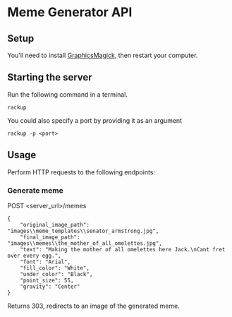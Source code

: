 # Meme Generator API

## Setup

You'll need to install [GraphicsMagick](http://www.graphicsmagick.org/), then restart your computer. 

## Starting the server

Run the following command in a terminal.
```
rackup
```

You could also specify a port by providing it as an argument
```
rackup -p <port>
```

## Usage

Perform HTTP requests to the following endpoints:

### Generate meme
POST <server_url>/memes
```
{
    "original_image_path": "images\\meme_templates\\senator_armstrong.jpg",
    "final_image_path": "images\\memes\\the_mother_of_all_omelettes.jpg",
    "text": "Making the mother of all omelettes here Jack.\nCant fret over every egg.",
    "font": "Arial",
    "fill_color": "White",
    "under_color": "Black",
    "point_size": 55,
    "gravity": "Center"
}
```

Returns 303, redirects to an image of the generated meme.
